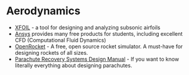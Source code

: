 # Aerodynamics

-   [XFOIL] - a tool for designing and analyzing subsonic airfoils
-   [Ansys] provides many free products for students, including excellent CFD
    (Computational Fluid Dynamics)
-   [OpenRocket] - A free, open source rocket simulator. A must-have
    for designing rockets of all sizes.
-   [Parachute Recovery Systems Design Manual][parachutes] - If you want to know
    literally everything about designing parachutes.

[xfoil]: https://web.mit.edu/drela/Public/web/xfoil/
[ansys]: https://www.ansys.com/academic/free-student-products
[openrocket]: https://openrocket.info/
[parachutes]: http://servidor.demec.ufpr.br/CFD/bibliografia/aerodinamica/PARACHUTE%20Recovery%20Systems%20Desgin%20Manual.pdf

